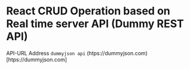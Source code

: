 # React CRUD Operation based on Real time server API (Dummy REST API)

API-URL Address `dummyjson api` (htps://dummyjson.com)[htps://dummyjson.com]